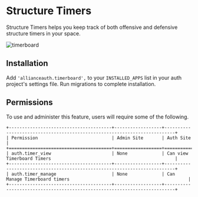 # Structure Timers

Structure Timers helps you keep track of both offensive and defensive structure timers in your space.

![timerboard](/_static/images/features/apps/timerboard.png)

## Installation

Add `'allianceauth.timerboard',` to your `INSTALLED_APPS` list in your auth project's settings file. Run migrations to complete installation.

## Permissions

To use and administer this feature, users will require some of the following.

```{eval-rst}
+---------------------------------------+------------------+--------------------------------------------------------------------------+
| Permission                            | Admin Site       | Auth Site                                                                |
+=======================================+==================+==========================================================================+
| auth.timer_view                       | None             | Can view Timerboard Timers                                               |
+---------------------------------------+------------------+--------------------------------------------------------------------------+
| auth.timer_manage                     | None             | Can Manage Timerboard timers                                             |
+---------------------------------------+------------------+--------------------------------------------------------------------------+
```

